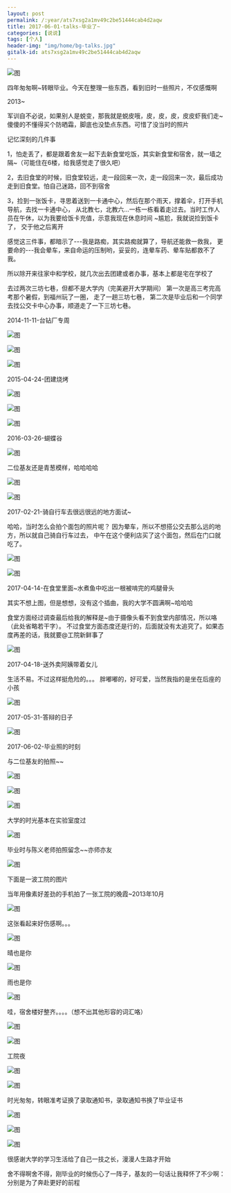 ```yaml
---
layout: post
permalink: /:year/ats7xsg2a1mv49c2be51444cab4d2aqw
title: 2017-06-01-talks-毕业了~
categories: [说说]
tags: [个人]
header-img: "img/home/bg-talks.jpg"
gitalk-id: ats7xsg2a1mv49c2be51444cab4d2aqw
---
```


![图](http://image.linxingyang.net/image/note/2017-06-01-talks/03.jpg)

四年匆匆啊~转眼毕业。今天在整理一些东西，看到旧时一些照片，不仅感慨啊

2013~

军训自不必说，如果别人是蜕变，那我就是蜕皮哦，皮，皮，皮，皮皮虾我们走~
傻傻的不懂得买个防晒霜，脚底也没垫点东西。可惜了没当时的照片


记忆深刻的几件事

1，怕走丢了，都是跟着舍友一起下去新食堂吃饭，其实新食堂和宿舍，就一墙之隔~（可能住在6楼，给我感觉走了很久吧）

2，去旧食堂的时候，旧食堂较远，走一段回来一次，走一段回来一次，最后成功走到旧食堂。怕自己迷路，回不到宿舍

3，捡到一张饭卡，寻思着送到一卡通中心，然后在那个雨天，撑着伞，打开手机导航，去找一卡通中心，
从北教七，北教六...一栋一栋看着走过去。当时工作人员在午休，以为我要给饭卡充值，示意我现在休息时间
~尴尬，我就说捡到饭卡了， 交于他之后离开


感觉这三件事，都暗示了---我是路痴，其实路痴就算了，导航还能救一救我，
更要命的---我会晕车，来自命运的压制哟，妥妥的，连晕车药、晕车贴都救不了我。


所以除开来往家中和学校，就几次出去团建或者办事，基本上都是宅在学校了


去过两次三坊七巷，但都不是大学内（完美避开大学期间）
第一次是高三考完高考那个暑假，到福州玩了一圈， 走了一趟三坊七巷，
第二次是毕业后和一个同学去找公交卡中心办事，顺道走了一下三坊七巷。


2014-11-11-台钻厂专周

![图](http://image.linxingyang.net/image/note/2017-06-01-talks/14.jpg)

![图](http://image.linxingyang.net/image/note/2017-06-01-talks/30.jpg)

![图](http://image.linxingyang.net/image/note/2017-06-01-talks/31.jpg)


2015-04-24-团建烧烤

![图](http://image.linxingyang.net/image/note/2017-06-01-talks/16.jpg)

![图](http://image.linxingyang.net/image/note/2017-06-01-talks/17.jpg)

![图](http://image.linxingyang.net/image/note/2017-06-01-talks/18.jpg)


2016-03-26-蝴蝶谷

![图](http://image.linxingyang.net/image/note/2017-06-01-talks/19.jpg)

二位基友还是青葱模样，哈哈哈哈

![图](http://image.linxingyang.net/image/note/2017-06-01-talks/20.jpg)

![图](http://image.linxingyang.net/image/note/2017-06-01-talks/21.jpg)



2017-02-21-骑自行车去很远很远的地方面试~

哈哈，当时怎么会拍个面包的照片呢？
因为晕车，所以不想搭公交去那么远的地方，所以就自己骑自行车过去，
中午在这个便利店买了这个面包，然后在门口就吃了。

![图](http://image.linxingyang.net/image/note/2017-06-01-talks/23.jpg)

![图](http://image.linxingyang.net/image/note/2017-06-01-talks/22.jpg)


2017-04-14-在食堂里面~水煮鱼中吃出一根被啃完的鸡腿骨头

其实不想上图，但是想想，没有这个插曲，我的大学不圆满啊~哈哈哈

食堂方面经过调查最后给我的解释是~由于摄像头看不到食堂内部情况，所以咯（此处省略若干字）。
不过食堂方面态度还是行的，后面就没有太追究了。如果态度再差的话，我就要@工院新鲜事了

![图](http://image.linxingyang.net/image/note/2017-06-01-talks/24.jpg)


2017-04-18-送外卖阿姨带着女儿

生活不易。不过这样挺危险的。。。 胖嘟嘟的，好可爱，当然我指的是坐在后座的小孩

![图](http://image.linxingyang.net/image/note/2017-06-01-talks/25.jpg)


2017-05-31-答辩的日子

![图](http://image.linxingyang.net/image/note/2017-06-01-talks/26.jpg)


2017-06-02-毕业照的时刻

与二位基友的拍照~~

![图](http://image.linxingyang.net/image/note/2017-06-01-talks/27.jpg)

![图](http://image.linxingyang.net/image/note/2017-06-01-talks/28.jpg)

![图](http://image.linxingyang.net/image/note/2017-06-01-talks/29.jpg)



大学的时光基本在实验室度过

![图](http://image.linxingyang.net/image/note/2017-06-01-talks/12.jpg)


毕业时与陈义老师拍照留念~~亦师亦友

![图](http://image.linxingyang.net/image/note/2017-06-01-talks/13.jpg)


下面是一波工院的图片


当年用像素好差劲的手机拍了一张工院的晚霞~2013年10月

![图](http://image.linxingyang.net/image/note/2017-06-01-talks/04.jpg)


这张看起来好伤感啊。。。

![图](http://image.linxingyang.net/image/note/2017-06-01-talks/05.jpg)


晴也是你

![图](http://image.linxingyang.net/image/note/2017-06-01-talks/07.jpg)


雨也是你

![图](http://image.linxingyang.net/image/note/2017-06-01-talks/06.jpg)


哇，宿舍楼好整齐。。。。（想不出其他形容的词汇咯）

![图](http://image.linxingyang.net/image/note/2017-06-01-talks/08.jpg)

![图](http://image.linxingyang.net/image/note/2017-06-01-talks/09.jpg)


工院夜

![图](http://image.linxingyang.net/image/note/2017-06-01-talks/10.jpg)

![图](http://image.linxingyang.net/image/note/2017-06-01-talks/11.jpg)



时光匆匆，转眼准考证换了录取通知书，录取通知书换了毕业证书


![图](http://image.linxingyang.net/image/note/2017-06-01-talks/01.jpg)


![图](http://image.linxingyang.net/image/note/2017-06-01-talks/02.jpg)


![图](http://image.linxingyang.net/image/note/2017-06-01-talks/15.jpg)


很感谢大学的学习生活给了自己一技之长，漫漫人生路才开始


舍不得啊舍不得，刚毕业的时候伤心了一阵子，基友的一句话让我释怀了不少啊：分别是为了奔赴更好的前程

